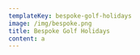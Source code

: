 ```yaml
---
templateKey: bespoke-golf-holidays
image: /img/bespoke.png
title: Bespoke Golf Holidays
content: a
---
```


